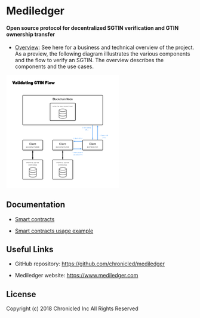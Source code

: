 # Mediledger
#### Open source protocol for decentralized SGTIN verification and GTIN ownership transfer

* [Overview](https://github.com/chronicled/mediledger/blob/master/overview/README.md): See here for a business and technical overview of the project. As a preview, the following diagram illlustrates the various components and the flow to verify an SGTIN. The overview describes the components and the use cases.
<img src="overview/validate-gtin.png" width="60%">

## Documentation

* [Smart contracts](https://chronicled.github.io/mediledger/docs/CompanyDirectoryInterface/)

* [Smart contracts usage example](https://github.com/chronicled/mediledger/blob/master/examples/README.md)

## Useful Links

* GitHub repository: https://github.com/chronicled/mediledger

* Mediledger website: https://www.mediledger.com

## License
Copyright (c) 2018 Chronicled Inc All Rights Reserved
